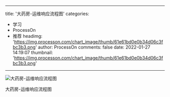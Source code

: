 
---
title: '大药房-运维响应流程图'
categories: 
 - 学习
 - ProcessOn
 - 推荐
headimg: 'https://img.processon.com/chart_image/thumb/61e61bd0e0b34d06c3fbc3b3.png'
author: ProcessOn
comments: false
date: 2022-01-27 14:19:07
thumbnail: 'https://img.processon.com/chart_image/thumb/61e61bd0e0b34d06c3fbc3b3.png'
---

<div>   
<img class="thumb" alt="大药房-运维响应流程图" src="https://img.processon.com/chart_image/thumb/61e61bd0e0b34d06c3fbc3b3.png" referrerpolicy="no-referrer">
<p>大药房-运维响应流程图</p>  
</div>
            